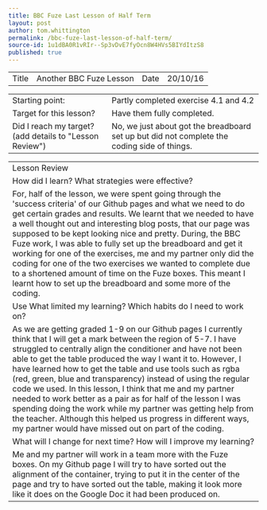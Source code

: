 ```yaml
---
title: BBC Fuze Last Lesson of Half Term
layout: post
author: tom.whittington
permalink: /bbc-fuze-last-lesson-of-half-term/
source-id: 1u1dBA0R1vRIr--Sp3vDvE7fyOcn8W4HVs5BIYdItzS8
published: true
---
```

<table>
  <tr>
    <td>Title</td>
    <td>Another BBC Fuze Lesson</td>
    <td>Date</td>
    <td>20/10/16</td>
  </tr>
</table>


<table>
  <tr>
    <td>Starting point:</td>
    <td>Partly completed exercise 4.1 and 4.2</td>
  </tr>
  <tr>
    <td>Target for this lesson?</td>
    <td>Have them fully completed. </td>
  </tr>
  <tr>
    <td>Did I reach my target? 
(add details to "Lesson Review")</td>
    <td>No, we just about got the breadboard set up but did not complete the coding side of things. </td>
  </tr>
</table>


<table>
  <tr>
    <td>Lesson Review</td>
  </tr>
  <tr>
    <td>How did I learn? What strategies were effective? </td>
  </tr>
  <tr>
    <td>For, half of the lesson, we were spent going through the 'success criteria' of our Github pages and what we need to do get certain grades and results. We learnt that we needed to have a well thought out and interesting blog posts, that our page was supposed to be kept looking nice and pretty. During, the BBC Fuze work, I was able to fully set up the breadboard and get it working for one of the exercises, me and my partner only did the coding for one of the two exercises we wanted to complete due to a shortened amount of time on the Fuze boxes. This meant I learnt how to set up the breadboard and some more of the coding.  </td>
  </tr>
  <tr>
    <td>Use What limited my learning? Which habits do I need to work on? </td>
  </tr>
  <tr>
    <td>As we are getting graded 1-9 on our Github pages I currently think that I will get a mark between the region of 5-7. I have struggled to centrally align the conditioner and have not been able to get the table produced the way I want it to. However, I have learned how to get the table and use tools such as rgba (red, green, blue and transparency) instead of using the regular code we used. In this lesson, I think that me and my partner needed to work better as a pair as for half of the lesson I was spending doing the work while my partner was getting help from the teacher. Although this helped us progress in different ways, my partner would have missed out on part of the coding. </td>
  </tr>
  <tr>
    <td>What will I change for next time? How will I improve my learning?</td>
  </tr>
  <tr>
    <td>Me and my partner will work in a team more with the Fuze boxes. On my Github page I will try to have sorted out the alignment of the container, trying to put it in the center of the page and try to have sorted out the table, making it look more like it does on the Google Doc it had been produced on. </td>
  </tr>
</table>



